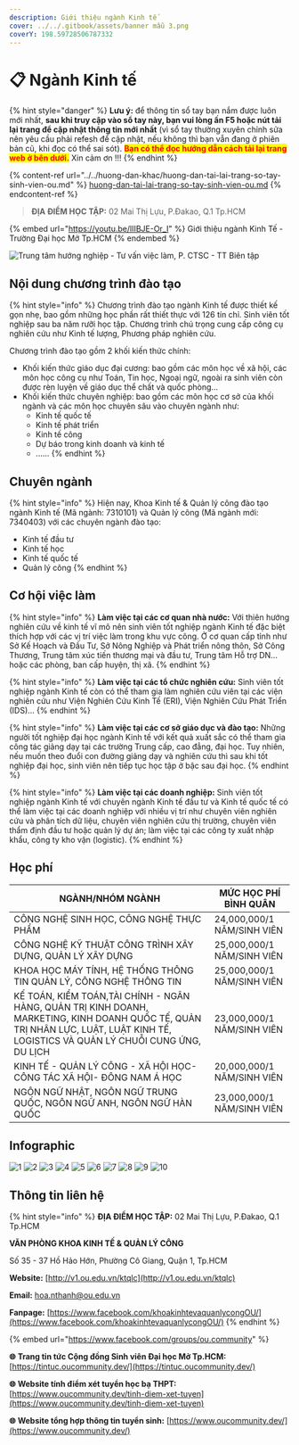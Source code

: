 ```yaml
---
description: Giới thiệu ngành Kinh tế
cover: ../../.gitbook/assets/banner mẫu 3.png
coverY: 198.59728506787332
---
```


# 📋 Ngành Kinh tế

{% hint style="danger" %}
**Lưu ý:** để thông tin sổ tay bạn nắm được luôn mới nhất, **sau khi truy cập vào sổ tay này, bạn vui lòng ấn F5 hoặc nút tải lại trang để cập nhật thông tin mới nhất** (vì sổ tay thường xuyên chỉnh sửa nên yêu cầu phải refesh để cập nhật, nếu không thì bạn vẫn đang ở phiên bản cũ, khi đọc có thể sai sót). <mark style="color:red;">**Bạn có thể đọc hướng dẫn cách tải lại trang web ở bên dưới.**</mark> Xin cảm ơn !!!
{% endhint %}

{% content-ref url="../../huong-dan-khac/huong-dan-tai-lai-trang-so-tay-sinh-vien-ou.md" %}
[huong-dan-tai-lai-trang-so-tay-sinh-vien-ou.md](../../huong-dan-khac/huong-dan-tai-lai-trang-so-tay-sinh-vien-ou.md)
{% endcontent-ref %}

> **ĐỊA ĐIỂM HỌC TẬP:** 02 Mai Thị Lựu, P.Đakao, Q.1 Tp.HCM

{% embed url="https://youtu.be/lIIBJE-Or_I" %}
Giới thiệu ngành Kinh Tế - Trường Đại học Mở Tp.HCM
{% endembed %}

![Trung tâm hướng nghiệp - Tư vấn việc làm, P. CTSC - TT Biên tập](<../../.gitbook/assets/Sß+ò tay h¦¦ß+¢ng nghiß+çp - bß¦ún ch+¡nh - size nhß+Å1024\_15.jpg>)

## Nội dung chương trình đào tạo

{% hint style="info" %}
Chương trình đào tạo ngành Kinh tế được thiết kế gọn nhẹ, bao gồm những học phần rất thiết thực với 126 tín chỉ. Sinh viên tốt nghiệp sau ba năm rưỡi học tập. Chương trình chú trọng cung cấp công cụ nghiên cứu như Kinh tế lượng, Phương pháp nghiên cứu.

Chương trình đào tạo gồm 2 khối kiến thức chính:

* Khối kiến thức giáo dục đại cương: bao gồm các môn học về xã hội, các môn học công cụ như Toán, Tin học, Ngoại ngữ, ngoài ra sinh viên còn được rèn luyện về giáo dục thể chất và quốc phòng…
* Khối kiến thức chuyên nghiệp: bao gồm các môn học cơ sở của khối ngành và các môn học chuyên sâu vào chuyên ngành như:
  * Kinh tế quốc tế
  * Kinh tế phát triển
  * Kinh tế công
  * Dự báo trong kinh doanh và kinh tế
  * ......
{% endhint %}

## Chuyên ngành

{% hint style="info" %}
Hiện nay, Khoa Kinh tế & Quản lý công đào tạo ngành Kinh tế (Mã ngành: 7310101) và Quản lý công (Mã ngành mới: 7340403) với các chuyên ngành đào tạo:

* Kinh tế đầu tư
* Kinh tế học
* Kinh tế quốc tế
* Quản lý công
{% endhint %}

## Cơ hội việc làm

{% hint style="info" %}
**Làm việc tại các cơ quan nhà nước:** Với thiên hướng nghiên cứu về kinh tế vĩ mô nên sinh viên tốt nghiệp ngành Kinh tế đặc biệt thích hợp với các vị trí việc làm trong khu vực công. Ở cơ quan cấp tỉnh như Sở Kế Hoạch và Đầu Tư, Sở Nông Nghiệp và Phát triển nông thôn, Sở Công Thương, Trung tâm xúc tiến thương mại và đầu tư, Trung tâm Hỗ trợ DN…hoặc các phòng, ban cấp huyện, thị xã.
{% endhint %}

{% hint style="info" %}
**Làm việc tại các tổ chức nghiên cứu:** Sinh viên tốt nghiệp ngành Kinh tế còn có thể tham gia làm nghiên cứu viên tại các viện nghiên cứu như Viện Nghiên Cứu Kinh Tế (ERI), Viện Nghiên Cứu Phát Triển (IDS)…
{% endhint %}

{% hint style="info" %}
**Làm việc tại các cơ sở giáo dục và đào tạo:** Những người tốt nghiệp đại học ngành Kinh tế với kết quả xuất sắc có thể tham gia công tác giảng dạy tại các trường Trung cấp, cao đẳng, đại học. Tuy nhiên, nếu muốn theo đuổi con đường giảng dạy và nghiên cứu thì sau khi tốt nghiệp đại học, sinh viên nên tiếp tục học tập ở bậc sau đại học.
{% endhint %}

{% hint style="info" %}
**Làm việc tại các doanh nghiệp:** Sinh viên tốt nghiệp ngành Kinh tế với chuyên ngành Kinh tế đầu tư và Kinh tế quốc tế có thể làm việc tại các doanh nghiệp với nhiều vị trí như chuyên viên nghiên cứu và phân tích dữ liệu, chuyên viên nghiên cứu thị trường, chuyên viên thẩm định đầu tư hoặc quản lý dự án; làm việc tại các công ty xuất nhập khẩu, công ty kho vận (logistic).
{% endhint %}

## Học phí

| NGÀNH/NHÓM NGÀNH                                                                                                                                                                  | MỨC HỌC PHÍ BÌNH QUÂN      |
| --------------------------------------------------------------------------------------------------------------------------------------------------------------------------------- | -------------------------- |
| CÔNG NGHỆ SINH HỌC, CÔNG NGHỆ THỰC PHẨM                                                                                                                                           | 24,000,000/1 NĂM/SINH VIÊN |
| CÔNG NGHỆ KỸ THUẬT CÔNG TRÌNH XÂY DỰNG, QUẢN LÝ XÂY DỰNG                                                                                                                          | 25,000,000/1 NĂM/SINH VIÊN |
| KHOA HỌC MÁY TÍNH, HỆ THỐNG THÔNG TIN QUẢN LÝ, CÔNG NGHỆ THÔNG TIN                                                                                                                | 25,000,000/1 NĂM/SINH VIÊN |
| KẾ TOÁN, KIỂM TOÁN,TÀI CHÍNH - NGÂN HÀNG, QUẢN TRỊ KINH DOANH, MARKETING, KINH DOANH QUỐC TẾ, QUẢN TRỊ NHÂN LỰC, LUẬT, LUẬT KINH TẾ, LOGISTICS VÀ QUẢN LÝ CHUỖI CUNG ỨNG, DU LỊCH | 23,000,000/1 NĂM/SINH VIÊN |
| KINH TẾ - QUẢN LÝ CÔNG - XÃ HỘI HỌC- CÔNG TÁC XÃ HỘI- ĐÔNG NAM Á HỌC                                                                                                              | 20,000,000/1 NĂM/SINH VIÊN |
| NGÔN NGỮ NHẬT, NGÔN NGỮ TRUNG QUỐC, NGÔN NGỮ ANH, NGÔN NGỮ HÀN QUỐC                                                                                                               | 23,000,000/1 NĂM/SINH VIÊN |

## Infographic

![1](<../../.gitbook/assets/1 - tiêu đề (3).png>) ![2](<../../.gitbook/assets/2 - giới thiệu chung (9).png>) ![3](<../../.gitbook/assets/3 - vị trí việc làm.png>) ![4](<../../.gitbook/assets/4 - vị trí việc làm.png>) ![5](<../../.gitbook/assets/5 - vị trí việc làm.png>) ![6](<../../.gitbook/assets/6 - ngành - chuyên ngành (2).png>) ![7](<../../.gitbook/assets/7 - ngành - chuyên ngành (1).png>) ![8](<../../.gitbook/assets/9 - HỌC PHÍ.png>) ![9](<../../.gitbook/assets/10 - HỌC PHÍ.png>) ![10](<../../.gitbook/assets/11 - liên hệ.png>)

## Thông tin liên hệ

{% hint style="info" %}
**ĐỊA ĐIỂM HỌC TẬP:** 02 Mai Thị Lựu, P.Đakao, Q.1 Tp.HCM

**VĂN PHÒNG KHOA KINH TẾ & QUẢN LÝ CÔNG**

Số 35 - 37 Hồ Hảo Hớn, Phường Cô Giang, Quận 1, Tp.HCM

**Website:** [http://v1.ou.edu.vn/ktqlc](http://v1.ou.edu.vn/ktqlc)

**Email:** [hoa.nthanh@ou.edu.vn](mailto:doanhoicntt@ou.edu.vn)

**Fanpage:** [https://www.facebook.com/khoakinhtevaquanlycongOU/](https://www.facebook.com/khoakinhtevaquanlycongOU/)
{% endhint %}

{% embed url="https://www.facebook.com/groups/ou.community" %}

**🌐** **Trang tin tức Cộng đồng Sinh viên Đại học Mở Tp.HCM:** [https://tintuc.oucommunity.dev/](https://tintuc.oucommunity.dev/)

**🌐** **Website tính điểm xét tuyển học bạ THPT:** [https://www.oucommunity.dev/tinh-diem-xet-tuyen](https://www.oucommunity.dev/tinh-diem-xet-tuyen)

**🌐** **Website tổng hợp thông tin tuyển sinh:** [https://www.oucommunity.dev/](https://www.oucommunity.dev/)
